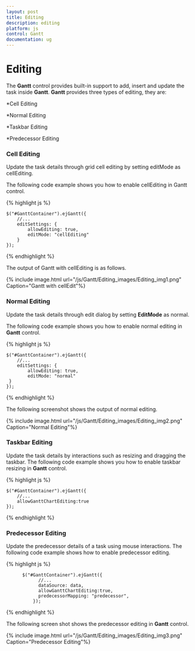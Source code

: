 ```yaml
---
layout: post
title: Editing
description: editing
platform: js
control: Gantt
documentation: ug
---
```


# Editing

The **Gantt** control provides built-in support to add, insert and update the task inside **Gantt**. **Gantt** provides three types of editing, they are:

*Cell Editing

*Normal Editing

*Taskbar Editing

*Predecessor Editing

### Cell Editing

Update the task details through grid cell editing by setting editMode as cellEditing.

The following code example shows you how to enable cellEditing in Gantt control.

{% highlight js %}


    $("#GanttContainer").ejGantt({
        //...
        editSettings: {
            allowEditing: true,
            editMode: "cellEditing"
        }
    });

{% endhighlight %}

The output of Gantt with cellEditing is as follows.

{% include image.html url="/js/Gantt/Editing_images/Editing_img1.png" Caption="Gantt with cellEdit"%}

### Normal Editing

Update the task details through edit dialog by setting **EditMode** as normal.

The following code example shows you how to enable normal editing in **Gantt** control.

{% highlight js %}

    $("#GanttContainer").ejGantt({
        //...
        editSettings: {
            allowEditing: true,
            editMode: "normal"   
     }
    });

{% endhighlight %}

The following screenshot shows the output of normal editing.

{% include image.html url="/js/Gantt/Editing_images/Editing_img2.png" Caption="Normal Editing"%}

### Taskbar Editing

Update the task details by interactions such as resizing and dragging the taskbar. The following code example shows you how to enable taskbar resizing in **Gantt** control.

{% highlight js %}

    $("#GanttContainer").ejGantt({
        //...
        allowGanttChartEditing:true
    });

{% endhighlight %}

### Predecessor Editing

Update the predecessor details of a task using mouse interactions. The following code example shows how to enable predecessor editing.

{% highlight js %}

          $("#GanttContainer").ejGantt({
                //...
                dataSource: data,
                allowGanttChartEditing:true,
                predecessorMapping: "predecessor",
              });

{% endhighlight %}

The following screen shot shows the predecessor editing in **Gantt** control.

{% include image.html url="/js/Gantt/Editing_images/Editing_img3.png" Caption="Predecessor Editing"%}

